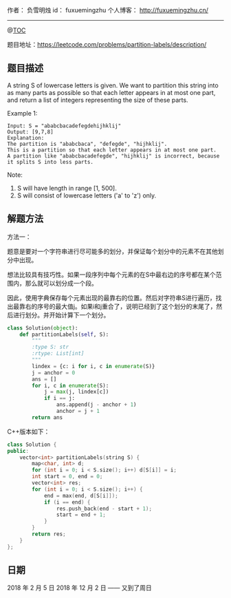 
作者： 负雪明烛
id：	fuxuemingzhu
个人博客：	http://fuxuemingzhu.cn/

---
@[TOC](目录)

题目地址：https://leetcode.com/problems/partition-labels/description/

## 题目描述

A string S of lowercase letters is given. We want to partition this string into as many parts as possible so that each letter appears in at most one part, and return a list of integers representing the size of these parts.

Example 1:

    Input: S = "ababcbacadefegdehijhklij"
    Output: [9,7,8]
    Explanation:
    The partition is "ababcbaca", "defegde", "hijhklij".
    This is a partition so that each letter appears in at most one part.
    A partition like "ababcbacadefegde", "hijhklij" is incorrect, because it splits S into less parts.

Note:

1. S will have length in range [1, 500].
1. S will consist of lowercase letters ('a' to 'z') only.


## 解题方法

方法一：

题意是要对一个字符串进行尽可能多的划分，并保证每个划分中的元素不在其他划分中出现。

想法比较具有技巧性。如果一段序列中每个元素的在S中最右边的序号都在某个范围内，那么就可以划分成一个段。

因此，使用字典保存每个元素出现的最靠右的位置。然后对字符串S进行遍历，找出最靠右的序号的最大值j。如果i和j重合了，说明已经到了这个划分的末尾了，然后进行划分。并开始计算下一个划分。


```python
class Solution(object):
    def partitionLabels(self, S):
        """
        :type S: str
        :rtype: List[int]
        """
        lindex = {c: i for i, c in enumerate(S)}
        j = anchor = 0
        ans = []
        for i, c in enumerate(S):
            j = max(j, lindex[c])
            if i == j:
                ans.append(j - anchor + 1)
                anchor = j + 1
        return ans
```

C++版本如下：

```cpp
class Solution {
public:
    vector<int> partitionLabels(string S) {
        map<char, int> d;
        for (int i = 0; i < S.size(); i++) d[S[i]] = i;
        int start = 0, end = 0;
        vector<int> res;
        for (int i = 0; i < S.size(); i++) {
            end = max(end, d[S[i]]);
            if (i == end) {
                res.push_back(end - start + 1);
                start = end + 1;
            }
        }
        return res;
    }
};
```

## 日期

2018 年 2 月 5 日 
2018 年 12 月 2 日 —— 又到了周日
